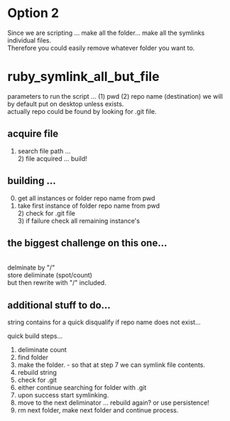 # Option 2
Since we are scripting ... make all the folder... make all the symlinks individual files.
<br>Therefore you could easily remove whatever folder you want to. 


# ruby_symlink_all_but_file

parameters to run the script ... (1) pwd (2) repo name (destination) we will by default put on desktop unless exists.
<br> actually repo could be found by looking for .git file.

## acquire file
1) search file path ... 
<br>2) file acquired ... build!

## building ... 
0) get all instances or folder repo name from pwd
1) take first instance of folder repo name from pwd 
<br>2) check for .git file
<br>3) if failure check all remaining instance's 

## the biggest challenge on this one... 
<br>delminate by "/"
<br>store deliminate (spot/count)
<br>but then rewrite with "/" included.

## additional stuff to do...
string contains for a quick disqualify if repo name does not exist...

quick build steps...
1) deliminate count
2) find folder
3) make the folder. - so that at step 7 we can symlink file contents.
3) rebuild string
4) check for .git
5) either continue searching for folder with .git
5) upon success start symlinking.
6) move to the next deliminator ... rebuild again? or use persistence! 
7) rm next folder, make next folder and continue process. 
